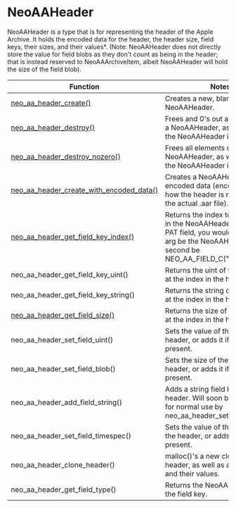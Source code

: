 # NeoAAHeader

NeoAAHeader is a type that is for representing the header of the Apple Archive. It holds the encoded data for the header, the header size, field keys, their sizes, and their values*.
(Note: NeoAAHeader does not directly store the value for field blobs as they don't count as being in the header; that is instead reserved to NeoAAArchiveItem, albeit NeoAAHeader will hold the size of the field blob).

| Function      | Notes      |
| ------------- | ------------- |
| [neo_aa_header_create()](func/neo_aa_header_create.md) | Creates a new, blank NeoAAHeader. |
| [neo_aa_header_destroy()](func/neo_aa_header_destroy.md) | Frees and 0's out all elements of a NeoAAHeader, as well as frees the NeoAAHeader itself. |
| [neo_aa_header_destroy_nozero()](func/neo_aa_header_destroy_nozero.md) | Frees all elements of a NeoAAHeader, as well as frees the NeoAAHeader itself. |
| [neo_aa_header_create_with_encoded_data()](func/neo_aa_header_create_with_encoded_data.md) | Creates a NeoAAHeader from encoded data (encoded data is how the header is represented in the actual .aar file). |
| [neo_aa_header_get_field_key_index()](func/neo_aa_header_get_field_key_index.md) | Returns the index to the field key in the NeoAAHeader. Getting the PAT field, you would use the first arg be the NeoAAHeader, and second be NEO_AA_FIELD_C("PAT"). |
| neo_aa_header_get_field_key_uint() | Returns the uint of the field key at the index in the header. |
| neo_aa_header_get_field_key_string() | Returns the string of the field key at the index in the header. |
| [neo_aa_header_get_field_size()](func/neo_aa_header_get_field_size.md) | Returns the size of the field key at the index in the header. |
| neo_aa_header_set_field_uint() | Sets the value of the uint in the header, or adds it if it is not present. |
| neo_aa_header_set_field_blob() | Sets the size of the blob in the header, or adds it if it is not present. |
| neo_aa_header_add_field_string() | Adds a string field key in the header. Will soon be deprecated for normal use by neo_aa_header_set_field_string(). |
| neo_aa_header_set_field_timespec() | Sets the value of the timespec in the header, or adds it if it is not present. |
| neo_aa_header_clone_header() | malloc()'s a new clone of the header, as well as all field keys and their values. |
| neo_aa_header_get_field_type() | Returns the NeoAAFieldType of the field key. |
